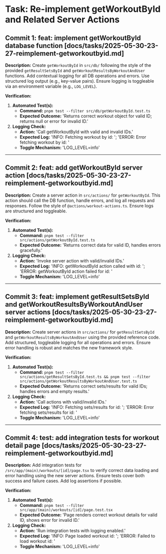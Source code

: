 # Task: Re-implement getWorkoutById and Related Server Actions

## Commit 1: feat: implement getWorkoutById database function [docs/tasks/2025-05-30-23-27-reimplement-getworkoutbyid.md]

**Description:**
Create `getWorkoutById` in `src/db/` following the style of the provided `getResultSetsById` and `getWorkoutResultsByWorkoutAndUser` functions. Add contextual logging for all DB operations and errors. Use structured log output (e.g., key-value pairs). Ensure logging is toggleable via an environment variable (e.g., `LOG_LEVEL`).

**Verification:**

1.  **Automated Test(s):**
    - **Command:** `pnpm test --filter src/db/getWorkoutById.test.ts`
    - **Expected Outcome:** 'Returns correct workout object for valid ID; returns null or error for invalid ID.'
2.  **Logging Check:**
    - **Action:** 'Call getWorkoutById with valid and invalid IDs.'
    - **Expected Log:** 'INFO: Fetching workout by id: <id>'; 'ERROR: Error fetching workout by id: <id>'
    - **Toggle Mechanism:** 'LOG_LEVEL=info'

---

## Commit 2: feat: add getWorkoutById server action [docs/tasks/2025-05-30-23-27-reimplement-getworkoutbyid.md]

**Description:**
Create a server action in `src/actions/` for `getWorkoutById`. This action should call the DB function, handle errors, and log all requests and responses. Follow the style of `@actions/workout-actions.ts`. Ensure logs are structured and toggleable.

**Verification:**

1.  **Automated Test(s):**
    - **Command:** `pnpm test --filter src/actions/getWorkoutById.test.ts`
    - **Expected Outcome:** 'Returns correct data for valid ID, handles errors gracefully.'
2.  **Logging Check:**
    - **Action:** 'Invoke server action with valid/invalid IDs.'
    - **Expected Log:** 'INFO: getWorkoutById action called with id: <id>'; 'ERROR: getWorkoutById action failed for id: <id>'
    - **Toggle Mechanism:** 'LOG_LEVEL=info'

---

## Commit 3: feat: implement getResultSetsById and getWorkoutResultsByWorkoutAndUser server actions [docs/tasks/2025-05-30-23-27-reimplement-getworkoutbyid.md]

**Description:**
Create server actions in `src/actions/` for `getResultSetsById` and `getWorkoutResultsByWorkoutAndUser` using the provided reference code. Add structured, toggleable logging for all operations and errors. Ensure error handling is robust and matches the new framework style.

**Verification:**

1.  **Automated Test(s):**
    - **Command:** `pnpm test --filter src/actions/getResultSetsById.test.ts && pnpm test --filter src/actions/getWorkoutResultsByWorkoutAndUser.test.ts`
    - **Expected Outcome:** 'Returns correct sets/results for valid IDs; handles errors and empty results.'
2.  **Logging Check:**
    - **Action:** 'Call actions with valid/invalid IDs.'
    - **Expected Log:** 'INFO: Fetching sets/results for id: <id>'; 'ERROR: Error fetching sets/results for id: <id>'
    - **Toggle Mechanism:** 'LOG_LEVEL=info'

---

## Commit 4: test: add integration tests for workout detail page [docs/tasks/2025-05-30-23-27-reimplement-getworkoutbyid.md]

**Description:**
Add integration tests for `/src/app/(main)/workouts/[id]/page.tsx` to verify correct data loading and error handling using the new server actions. Ensure tests cover both success and failure cases. Add log assertions if possible.

**Verification:**

1.  **Automated Test(s):**
    - **Command:** `pnpm test --filter src/app/(main)/workouts/[id]/page.test.tsx`
    - **Expected Outcome:** 'Page renders correct workout details for valid ID, shows error for invalid ID.'
2.  **Logging Check:**
    - **Action:** 'Run integration tests with logging enabled.'
    - **Expected Log:** 'INFO: Page loaded workout id: <id>'; 'ERROR: Failed to load workout id: <id>'
    - **Toggle Mechanism:** 'LOG_LEVEL=info'
